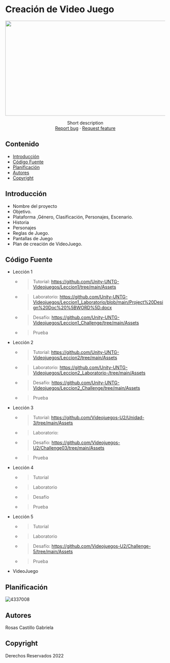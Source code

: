 # Creación de Video Juego
<p align="center">
    <img src="https://user-images.githubusercontent.com/8560750/195950148-0c0df38e-5f96-45ae-87c3-6922738c612d.jpg" alt="Logo" width=1200 height=300>

  <p align="center">
    Short description
    <br>
    <a href="https://reponame/issues/new?template=bug.md">Report bug</a>
    ·
    <a href="https://reponame/issues/new?template=feature.md&labels=feature">Request feature</a>
  </p>
</p>


## Contenido

- [Introducción](#introducción)
- [Código Fuente](#código-fuente)
- [Planificación](#planificación)
- [Autores](#autores)
- [Copyright](#copyright)


## Introducción

- Nombre del proyecto
- Objetivo.
- Plataforma ,Género, Clasificación, Personajes, Escenario.
- Historia
- Personajes
- Reglas de Juego.
- Pantallas de Juego
- Plan de creación de VideoJuego.

## Código Fuente

* Lección 1
  * > Tutorial: https://github.com/Unity-UNTG-Videojuegos/Leccion1/tree/main/Assets
  * > Laboratorio: https://github.com/Unity-UNTG-Videojuegos/Leccion1_Laboratorio/blob/main/Project%20Design%20Doc%20%5BWORD%5D.docx
  * > Desafío: https://github.com/Unity-UNTG-Videojuegos/Leccion1_Challenge/tree/main/Assets
  * > Prueba
* Lección 2
  * > Tutorial: https://github.com/Unity-UNTG-Videojuegos/Leccion2/tree/main/Assets
  * > Laboratorio: https://github.com/Unity-UNTG-Videojuegos/Leccion2_Laboratorio-/tree/main/Assets
  * > Desafío: https://github.com/Unity-UNTG-Videojuegos/Leccion2_Challenge/tree/main/Assets
  * > Prueba
* Lección 3
  * > Tutorial: https://github.com/Videojuegos-U2/Unidad-3/tree/main/Assets
  * > Laboratorio:
  * > Desafio: https://github.com/Videojuegos-U2/Challenge03/tree/main/Assets
  * > Prueba
* Lección 4
  * > Tutorial
  * > Laboratorio
  * > Desafío
  * > Prueba
* Lección 5
  * > Tutorial
  * > Laboratorio
  * > Desafío: https://github.com/Videojuegos-U2/Challenge-5/tree/main/Assets
  * > Prueba
* VideoJuego

## Planificación

![4337008](https://user-images.githubusercontent.com/8560750/195951617-083a7e4d-323d-47b5-8e5e-529ded31bc06.jpg)

## Autores
Rosas Castillo Gabriela

## Copyright
Derechos Reservados 2022
